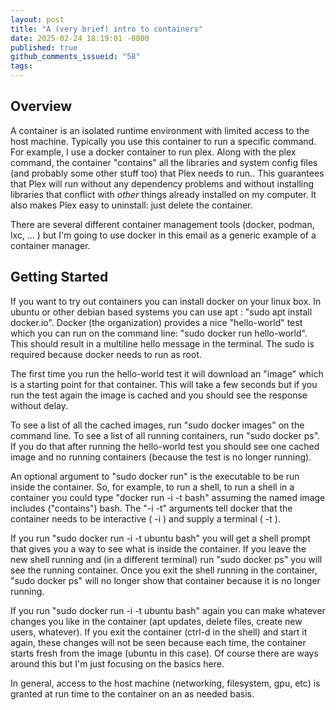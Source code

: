 ```yaml
---
layout: post
title: "A (very brief) intro to containers"
date: 2025-02-24 18:19:01 -0800
published: true
github_comments_issueid: "58"
tags:
---
```


## Overview
A container is an isolated runtime environment with limited access to the host machine.  Typically you use this container to run a specific command.   For example, I use a docker container to run plex.    Along with the plex command, the container "contains" all the libraries and system config files (and probably some other stuff too) that Plex needs to run..   This guarantees that Plex will run without any dependency problems and without installing libraries that conflict with *other* things already installed on my computer.   It also makes Plex easy to uninstall: just delete the container.

There are several different container management tools (docker, podman, lxc, ... ) but I'm going to use docker in this email as a generic example of a container manager.

## Getting Started 
If you want to try out containers you can install docker on your linux box.  In ubuntu or other debian based systems you can use apt : "sudo apt install docker.io".   Docker (the organization) provides a nice "hello-world" test which you can run on the command line: "sudo docker run hello-world".   This should result in a multiline hello message in the terminal.   The sudo is required because docker needs to run as root.

The first time you run the hello-world test it will download an "image" which is a starting point for that container.  This will take a few seconds but if you run the test again the image is cached and you should see the response without delay.

To see a list of all the cached images, run "sudo docker images" on the command line.   To see a list of all running containers, run "sudo docker ps".   If you do that after running the hello-world test you should see one cached image and no running containers (because the test is no longer running).

An optional argument to "sudo docker run" is the executable to be run inside the container.  So, for example, to run a shell, to run a shell in a container you could type "docker run -i -t <image-name> bash" assuming the named image includes ("contains") bash.  The "-i -t" arguments tell docker that the container needs to be interactive ( -i ) and supply a terminal ( -t ).

If you run "sudo docker run -i -t ubuntu bash" you will get a shell prompt that gives you a way to see what is inside the container.   If you leave the new shell running and (in a different terminal) run "sudo docker ps" you will see the running container.   Once you exit the shell running in the container, "sudo docker ps" will no longer show that container because it is no longer running.

If you run "sudo docker run -i -t ubuntu bash" again you can make whatever changes you like in the container (apt updates, delete files, create new users, whatever).   If you exit the container (ctrl-d in the shell) and start it again, these changes will not be seen because each time, the container starts fresh from the image (ubuntu in this case).   Of course there are ways around this but I'm just focusing on the basics here.

In general, access to the host machine (networking, filesystem, gpu, etc) is granted at run time to the container on an as needed basis.



